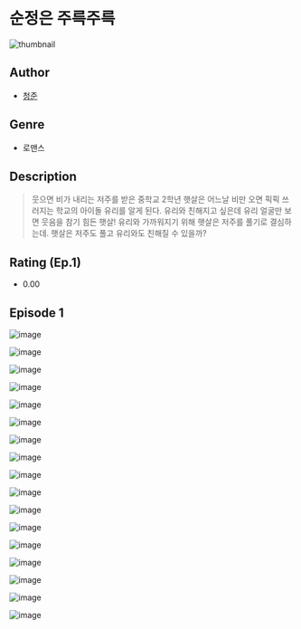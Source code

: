 # 순정은 주륵주륵
![thumbnail](https://image-comic.pstatic.net/user_contents_data/challenge_comic/2023/05/25/346632/upload_4134692805449758817_480x623.jpeg)

## Author
- [청준](https://comic.naver.com/artistTitle?id=346632)

## Genre
- 로맨스

## Description
> 웃으면 비가 내리는 저주를 받은 중학교 2학년 햇살은 어느날 비만 오면 픽픽 쓰러지는 학교의 아이돌 유리를 알게 된다. 유리와 친해지고 싶은데 유리 얼굴만 보면 웃음을 참기 힘든 햇살! 유리와 가까워지기 위해 햇살은 저주를 풀기로 결심하는데. 햇살은 저주도 풀고 유리와도 친해질 수 있을까?


## Rating (Ep.1)
- 0.00

## Episode 1
![image](https://image-comic.pstatic.net/user_contents_data/challenge_comic/2023/05/25/346632/upload_3486740927448691554.jpeg)

![image](https://image-comic.pstatic.net/user_contents_data/challenge_comic/2023/05/25/346632/upload_7076341629056475697.jpeg)

![image](https://image-comic.pstatic.net/user_contents_data/challenge_comic/2023/05/25/346632/upload_7003438696015029811.jpeg)

![image](https://image-comic.pstatic.net/user_contents_data/challenge_comic/2023/05/25/346632/upload_3762864383478425137.jpeg)

![image](https://image-comic.pstatic.net/user_contents_data/challenge_comic/2023/05/25/346632/upload_4120855653410432355.jpeg)

![image](https://image-comic.pstatic.net/user_contents_data/challenge_comic/2023/05/25/346632/upload_7364060908431226469.jpeg)

![image](https://image-comic.pstatic.net/user_contents_data/challenge_comic/2023/05/25/346632/upload_7017234074447655265.jpeg)

![image](https://image-comic.pstatic.net/user_contents_data/challenge_comic/2023/05/25/346632/upload_7363497748759656498.jpeg)

![image](https://image-comic.pstatic.net/user_contents_data/challenge_comic/2023/05/25/346632/upload_3774970006470014308.jpeg)

![image](https://image-comic.pstatic.net/user_contents_data/challenge_comic/2023/05/25/346632/upload_7076955143578870372.jpeg)

![image](https://image-comic.pstatic.net/user_contents_data/challenge_comic/2023/05/25/346632/upload_3559361264509935925.jpeg)

![image](https://image-comic.pstatic.net/user_contents_data/challenge_comic/2023/05/25/346632/upload_3703709734455555379.jpeg)

![image](https://image-comic.pstatic.net/user_contents_data/challenge_comic/2023/05/25/346632/upload_7005739779840172388.jpeg)

![image](https://image-comic.pstatic.net/user_contents_data/challenge_comic/2023/05/25/346632/upload_4062921093833634610.jpeg)

![image](https://image-comic.pstatic.net/user_contents_data/challenge_comic/2023/05/25/346632/upload_7291953849151612260.jpeg)

![image](https://image-comic.pstatic.net/user_contents_data/challenge_comic/2023/05/25/346632/upload_7018408554615039334.jpeg)

![image](https://image-comic.pstatic.net/user_contents_data/challenge_comic/2023/05/25/346632/upload_4051044168388064053.jpeg)
